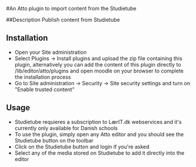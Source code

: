 #An Atto plugin to import content from the Studietube

##Description
Publish content from Studietube

## Installation
- Open your Site administration
- Select Plugins -> Install plugins and upload the zip file containing this plugin, alternatively you can add the content of this plugin directly to /lib/editor/atto/plugins and open moodle on your browser to complete the installation process
- Go to Site administration -> Security -> Site security settings and turn on "Enable trusted content"

## Usage
- Studietube requieres a subscription to LærIT.dk webservices and it's currently only available for Danish schools
- To use the plugin, simply open any Atto editor and you should see the Studietube button on the toolbar
- Click on the Studietube button and login if you're asked
- Select any of the media stored on Studietube to add it directly into the editor
